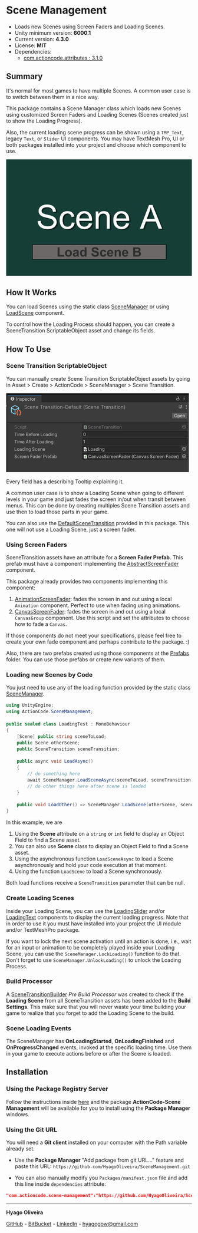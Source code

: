 # Scene Management

* Loads new Scenes using Screen Faders and Loading Scenes.
* Unity minimum version: **6000.1**
* Current version: **4.3.0**
* License: **MIT**
* Dependencies:
    - [com.actioncode.attributes : 3.1.0](https://github.com/HyagoOliveira/Attributes/tree/3.1.0)

## Summary

It's normal for most games to have multiple Scenes. A common user case is to switch between them in a nice way.

This package contains a Scene Manager class which loads new Scenes using customized Screen Faders and Loading Scenes (Scenes created just to show the Loading Progress). 

Also, the current loading scene progress can be shown using a ``TMP_Text``, legacy ```Text```, or ```Slider``` UI components. You may have TextMesh Pro, UI or both packages installed into your project and choose which component to use.

![Showcase](/Documentation~/load-scene-showcase.gif "Scene Manager")

## How It Works

You can load Scenes using the static class [SceneManager](/Runtime/SceneManager/SceneManager.cs) or using [LoadScene](/Runtime/Utils/LoadScene.cs) component.

To control how the Loading Process should happen, you can create a SceneTransition ScriptableObject asset and change its fields. 

## How To Use

### Scene Transition ScriptableObject

You can manually create Scene Transition ScriptableObject assets by going in Asset > Create > ActionCode > SceneManager > Scene Transition. 

![The Scene Transition](/Documentation~/scene-transition.png "The Scene Transition")

Every field has a describing Tooltip explaining it.

A common user case is to show a Loading Scene when going to different levels in your game and just fades the screen in/out when transit between menus.
This can be done by creating multiples Scene Transition assets and use then to load those parts in your game.

You can also use the [DefaultSceneTransition](/Transitions/DefaultSceneTransition.asset) provided in this package. This one will not use a Loading Scene, just a screen fader.

### Using Screen Faders

SceneTransition assets have an attribute for a **Screen Fader Prefab**. This prefab must have a component implementing the [AbstractScreenFader](/Runtime/ScreenFaders/AbstractScreenFader.cs) component.

This package already provides two components implementing this component:

1. [AnimationScreenFader](/Runtime/ScreenFaders/AnimationScreenFader.cs): fades the screen in and out using a local ```Animation``` component. Perfect to use when fading using animations.
2. [CanvasScreenFader](/Runtime/ScreenFaders/CanvasScreenFader.cs): fades the screen in and out using a local ```CanvasGroup``` component. Use this script and set the attributes to choose how to fade a ```Canvas```.

If those components do not meet your specifications, please feel free to create your own fade component and perhaps contribute to the package. :)

Also, there are two prefabs created using those components at the [Prefabs](/Prefabs/ScreenFaders/) folder. You can use those prefabs or create new variants of them.

### Loading new Scenes by Code

You just need to use any of the loading function provided by the static class [SceneManager](/Runtime/SceneManager/SceneManager.cs).

```csharp
using UnityEngine;
using ActionCode.SceneManagement;

public sealed class LoadingTest : MonoBehaviour
{
    [Scene] public string sceneToLoad;
    public Scene otherScene;
    public SceneTransition sceneTransition;

    public async void LoadAsync()
    {
        // do something here
        await SceneManager.LoadSceneAsync(sceneToLoad, sceneTransition);
        // do other things here after scene is loaded
    }

    public void LoadOther() => SceneManager.LoadScene(otherScene, sceneTransition);   
}
```

In this example, we are

1. Using the **Scene** attribute on a ```string``` or ```int``` field to display an Object Field to find a Scene asset.
2. You can also use **Scene** class to display an Object Field to find a Scene asset.
3. Using the asynchronous function ```LoadSceneAsync``` to load a Scene asynchronously and hold your code execution at that moment.
4. Using the function ```LoadScene``` to load a Scene synchronously.

Both load functions receive a ```SceneTransition``` parameter that can be null.

### Create Loading Scenes

Inside your Loading Scene, you can use the [LoadingSlider](/Runtime/UI/LoadingSlider.cs) and/or [LoadingText](/Runtime/UI/LoadingText.cs) components to display the current loading progress. Note that in order to use it you must have installed into your project the UI module and/or TextMeshPro package.

If you want to lock the next scene activation until an action is done, i.e., wait for an input or animation to be completely played inside your Loading Scene, you can use the ```SceneManager.LockLoading()``` function to do that. Don't forget to use ```SceneManager.UnlockLoading()``` to unlock the Loading Process.

### Build Processor

A [SceneTransitionBuilder](/Editor/Build/SceneTransitionBuilder.cs) *Pre Build Processor* was created to check if the **Loading Scene** from all SceneTransition assets has been added to the **Build Settings**. This make sure that you will never waste your time building your game to realize that you forget to add the Loading Scene to the build.

### Scene Loading Events

The SceneManager has **OnLoadingStarted**, **OnLoadingFinished** and **OnProgressChanged** events, invoked at the specific loading time. Use them in your game to execute actions before or after the Scene is loaded.

## Installation

### Using the Package Registry Server

Follow the instructions inside [here](https://cutt.ly/ukvj1c8) and the package **ActionCode-Scene Management** 
will be available for you to install using the **Package Manager** windows.

### Using the Git URL

You will need a **Git client** installed on your computer with the Path variable already set. 

- Use the **Package Manager** "Add package from git URL..." feature and paste this URL: `https://github.com/HyagoOliveira/SceneManagement.git`

- You can also manually modify you `Packages/manifest.json` file and add this line inside `dependencies` attribute: 

```json
"com.actioncode.scene-management":"https://github.com/HyagoOliveira/SceneManagement.git"
```
---

**Hyago Oliveira**

[GitHub](https://github.com/HyagoOliveira) -
[BitBucket](https://bitbucket.org/HyagoGow/) -
[LinkedIn](https://www.linkedin.com/in/hyago-oliveira/) -
<hyagogow@gmail.com>